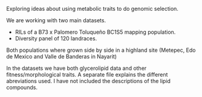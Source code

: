 Exploring ideas about using metabolic traits to do genomic selection.

We are working with two main datasets.

- RILs of a B73 x Palomero Toluqueño BC1S5 mapping population.
- Diversity panel of 120 landraces.

 Both populations where grown side by side in a highland site (Metepec, Edo de Mexico and Valle de Banderas in Nayarit)

In the datasets we have both glycerolipid data and other fitness/morphological traits. A separate file explains the different abreviations used. I have not included the descriptions of the lipid compounds. 
